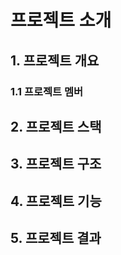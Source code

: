 #  프로젝트 소개

## 1. 프로젝트 개요

### 1.1 프로젝트 멤버


## 2. 프로젝트 스택

## 3. 프로젝트 구조

## 4. 프로젝트 기능

## 5. 프로젝트 결과
